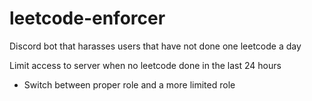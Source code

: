 # leetcode-enforcer
Discord bot that harasses users that have not done one leetcode a day

Limit access to server when no leetcode done in the last 24 hours
* Switch between proper role and a more limited role